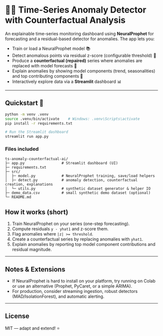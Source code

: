 # 🕵️‍♂️ Time-Series Anomaly Detector with Counterfactual Analysis

An explainable time-series monitoring dashboard using **NeuralProphet** for forecasting and a residual-based detector for anomalies. The app lets you:

- Train or load a NeuralProphet model 📚  
- Detect anomalous points via residual z-score (configurable threshold) 🚨  
- Produce a **counterfactual (repaired)** series where anomalies are replaced with model forecasts 🔁  
- Explain anomalies by showing model components (trend, seasonalities) and top contributing components 🧭  
- Interactively explore data via a **Streamlit** dashboard 📊

---

## Quickstart 🚀

```bash
python -m venv .venv
source .venv/bin/activate    # Windows: .venv\Scripts\activate
pip install -r requirements.txt

# Run the Streamlit dashboard
streamlit run app.py
```

### Files included
```
ts-anomaly-counterfactual-ai/
├─ app.py                 # Streamlit dashboard (UI)
├─ requirements.txt
├─ src/
│  ├─ model.py            # NeuralProphet training, save/load helpers
│  ├─ detect.py           # anomaly detection, counterfactual creation, explanations
│  └─ utils.py            # synthetic dataset generator & helper IO
├─ demo_data.csv          # small synthetic demo dataset (optional)
└─ README.md
```

## How it works (short)
1. Train NeuralProphet on your series (one-step forecasting).  
2. Compute residuals `y - yhat1` and z-score them.  
3. Flag anomalies where `|z| >= threshold`.  
4. Create a counterfactual series by replacing anomalies with `yhat1`.  
5. Explain anomalies by reporting top model component contributions and residual magnitude.

---

## Notes & Extensions
- If NeuralProphet is hard to install on your platform, try running on Colab or use an alternative (Prophet, PyCaret, or a simple ARIMA).  
- For production, consider streaming ingestion, robust detectors (MAD/IsolationForest), and automatic alerting.  

---

## License
MIT — adapt and extend! ⭐
